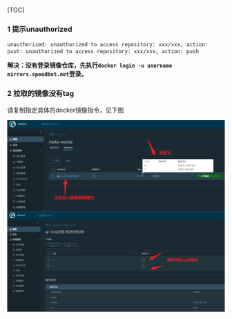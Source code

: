 [TOC]



### 1 提示unauthorized

	unauthorized: unauthorized to access repository: xxx/xxx, action: push: unauthorized to access repository: xxx/xxx, action: push

**解决：没有登录镜像仓库，先执行`docker login -u username mirrors.speedbot.net`登录。**

### 2 拉取的镜像没有tag

请复制指定具体的docker镜像指令，见下图

![](./imgs/501.png)